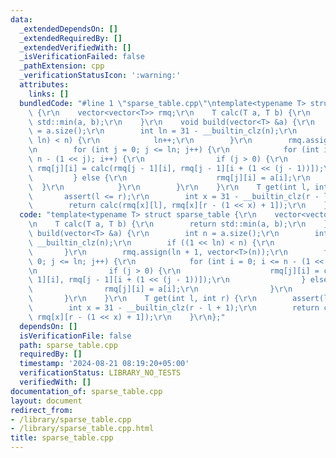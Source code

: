 ```yaml
---
data:
  _extendedDependsOn: []
  _extendedRequiredBy: []
  _extendedVerifiedWith: []
  _isVerificationFailed: false
  _pathExtension: cpp
  _verificationStatusIcon: ':warning:'
  attributes:
    links: []
  bundledCode: "#line 1 \"sparse_table.cpp\"\ntemplate<typename T> struct sparse_table\
    \ {\r\n    vector<vector<T>> rmq;\r\n    T calc(T a, T b) {\r\n        return\
    \ std::min(a, b);\r\n    }\r\n    void build(vector<T> &a) {\r\n        int n\
    \ = a.size();\r\n        int ln = 31 - __builtin_clz(n);\r\n        if ((1 <<\
    \ ln) < n) {\r\n            ln++;\r\n        }\r\n        rmq.assign(ln + 1, vector<T>(n));\r\
    \n        for (int j = 0; j <= ln; j++) {\r\n            for (int i = 0; i <=\
    \ n - (1 << j); i++) {\r\n                if (j > 0) {\r\n                   \
    \ rmq[j][i] = calc(rmq[j - 1][i], rmq[j - 1][i + (1 << (j - 1))]);\r\n       \
    \         } else {\r\n                    rmq[j][i] = a[i];\r\n              \
    \  }\r\n            }\r\n        }\r\n    }\r\n    T get(int l, int r) {\r\n \
    \       assert(l <= r);\r\n        int x = 31 - __builtin_clz(r - l + 1);\r\n\
    \        return calc(rmq[x][l], rmq[x][r - (1 << x) + 1]);\r\n    }\r\n};\n"
  code: "template<typename T> struct sparse_table {\r\n    vector<vector<T>> rmq;\r\
    \n    T calc(T a, T b) {\r\n        return std::min(a, b);\r\n    }\r\n    void\
    \ build(vector<T> &a) {\r\n        int n = a.size();\r\n        int ln = 31 -\
    \ __builtin_clz(n);\r\n        if ((1 << ln) < n) {\r\n            ln++;\r\n \
    \       }\r\n        rmq.assign(ln + 1, vector<T>(n));\r\n        for (int j =\
    \ 0; j <= ln; j++) {\r\n            for (int i = 0; i <= n - (1 << j); i++) {\r\
    \n                if (j > 0) {\r\n                    rmq[j][i] = calc(rmq[j -\
    \ 1][i], rmq[j - 1][i + (1 << (j - 1))]);\r\n                } else {\r\n    \
    \                rmq[j][i] = a[i];\r\n                }\r\n            }\r\n \
    \       }\r\n    }\r\n    T get(int l, int r) {\r\n        assert(l <= r);\r\n\
    \        int x = 31 - __builtin_clz(r - l + 1);\r\n        return calc(rmq[x][l],\
    \ rmq[x][r - (1 << x) + 1]);\r\n    }\r\n};"
  dependsOn: []
  isVerificationFile: false
  path: sparse_table.cpp
  requiredBy: []
  timestamp: '2024-08-21 08:19:20+05:00'
  verificationStatus: LIBRARY_NO_TESTS
  verifiedWith: []
documentation_of: sparse_table.cpp
layout: document
redirect_from:
- /library/sparse_table.cpp
- /library/sparse_table.cpp.html
title: sparse_table.cpp
---
```

